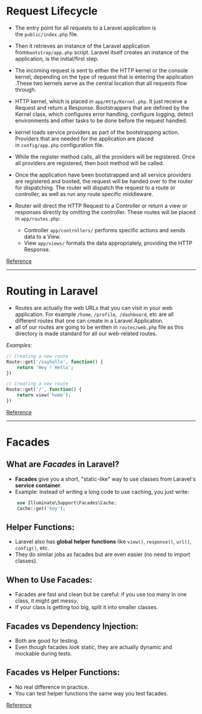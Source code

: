 
# Request Lifecycle

- The entry point for all requests to a Laravel application is the `public/index.php` file.

- Then it retrieves an instance of the Laravel application from`bootstrap/app.php` script. Laravel itself creates an instance of the application, is the initial/first step.

- The incoming request is sent to either the HTTP kernel or the console kernel, depending on the type of request that is entering the application .These two kernels serve as the central location that all requests flow through.

- HTTP kernel, which is placed in `app/Http/Kernel.php`. It just receive a Request and return a Response. Bootstrappers that are defined by the Kernel class, which configures error handling, configure logging, detect environments and other tasks to be done before the request handled.

- kernel loads service providers as part of the bootstrapping action. Providers that are needed for the application are placed in `config/app.php` configuration file.

- While the register method calls, all the providers will be registered. Once all providers are registered, then boot method will be called.

- Once the application have been bootstrapped and all service providers are registered and booted, the request will be handed over to the router for dispatching. The router will dispatch the request to a route or controller, as well as run any route specific middleware.

- Router will direct the HTTP Request to a Controller or return a view or responses directly by omitting the controller. These routes will be placed in `app/routes.php`:
	- Controller `app/controllers/` performs specific actions and sends data to a View.
	- View `app/views/` formats the data appropriately, providing the HTTP Response.

[Reference](https://medium.com/@ankitatejani84/laravel-request-lifecycle-7c2145aa1257)

---
# Routing in Laravel


- Routes are actually the web URLs that you can visit in your web application. For example `/home`, `/profile`,` /dashboard`, etc are all different routes that one can create in a Laravel Application.
- all of our routes are going to be written in `routes/web.php` file as this directory is made standard for all our web-related routes.

*Examples:*

```php
// Creating a new route
Route::get('/sayhello', function() {
	return 'Hey ! Hello';
})
```

```php
// Creating a new route
Route::get('/', function() {
	return view('home');
})
```


[Reference](https://www.geeksforgeeks.org/laravel-routing-basics/)

---

# Facades

## What are *Facades* in Laravel?

- **Facades** give you a short, "static-like" way to use classes from Laravel's **service container**.
- Example: Instead of writing a long code to use caching, you just write:
    
```php
	use Illuminate\Support\Facades\Cache;
	Cache::get('key');
```
    
## Helper Functions:

- Laravel also has **global helper functions** like `view()`, `response()`, `url()`, `config()`, etc.
- They do similar jobs as facades but are even easier (no need to import classes).
    

## When to Use Facades:

- Facades are fast and clean but be careful: if you use too many in one class, it might get messy.
- If your class is getting too big, split it into smaller classes.
## Facades vs Dependency Injection:

- Both are good for testing.
- Even though facades _look_ static, they are actually dynamic and mockable during tests.
## Facades vs Helper Functions:

- No real difference in practice.
- You can test helper functions the same way you test facades.

[Reference](https://laravel.com/docs/11.x/facades)
